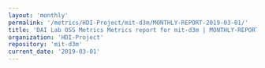 ```yaml
---
layout: 'monthly'
permalink: '/metrics/HDI-Project/mit-d3m/MONTHLY-REPORT-2019-03-01/'
title: 'DAI Lab OSS Metrics Metrics report for mit-d3m | MONTHLY-REPORT-2019-03-01'
organization: 'HDI-Project'
repository: 'mit-d3m'
current_date: '2019-03-01'
---
```

